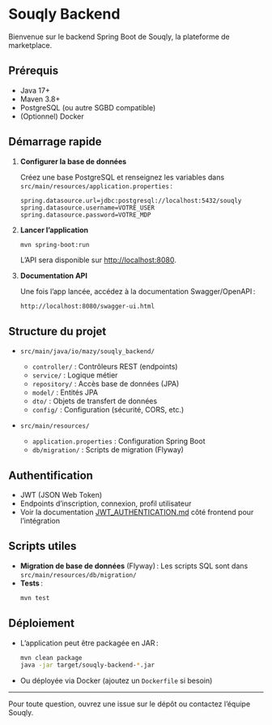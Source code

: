 # Souqly Backend

Bienvenue sur le backend Spring Boot de Souqly, la plateforme de marketplace.

## Prérequis

- Java 17+
- Maven 3.8+
- PostgreSQL (ou autre SGBD compatible)
- (Optionnel) Docker

## Démarrage rapide

1. **Configurer la base de données**

   Créez une base PostgreSQL et renseignez les variables dans `src/main/resources/application.properties` :
   ```
   spring.datasource.url=jdbc:postgresql://localhost:5432/souqly
   spring.datasource.username=VOTRE_USER
   spring.datasource.password=VOTRE_MDP
   ```

2. **Lancer l’application**

   ```bash
   mvn spring-boot:run
   ```

   L’API sera disponible sur [http://localhost:8080](http://localhost:8080).

3. **Documentation API**

   Une fois l’app lancée, accédez à la documentation Swagger/OpenAPI :
   ```
   http://localhost:8080/swagger-ui.html
   ```

## Structure du projet

- `src/main/java/io/mazy/souqly_backend/`
  - `controller/` : Contrôleurs REST (endpoints)
  - `service/` : Logique métier
  - `repository/` : Accès base de données (JPA)
  - `model/` : Entités JPA
  - `dto/` : Objets de transfert de données
  - `config/` : Configuration (sécurité, CORS, etc.)

- `src/main/resources/`
  - `application.properties` : Configuration Spring Boot
  - `db/migration/` : Scripts de migration (Flyway)

## Authentification

- JWT (JSON Web Token)
- Endpoints d’inscription, connexion, profil utilisateur
- Voir la documentation [JWT_AUTHENTICATION.md](../souqly-frontend/documentation/JWT_AUTHENTICATION.md) côté frontend pour l’intégration

## Scripts utiles

- **Migration de base de données** (Flyway) : Les scripts SQL sont dans `src/main/resources/db/migration/`
- **Tests** :  
  ```bash
  mvn test
  ```

## Déploiement

- L’application peut être packagée en JAR :
  ```bash
  mvn clean package
  java -jar target/souqly-backend-*.jar
  ```
- Ou déployée via Docker (ajoutez un `Dockerfile` si besoin)

---

Pour toute question, ouvrez une issue sur le dépôt ou contactez l’équipe Souqly. 